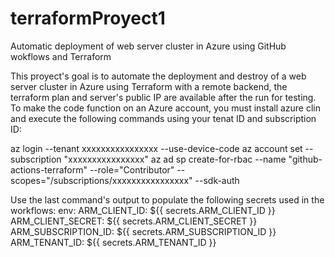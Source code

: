 # terraformProyect1
Automatic deployment of web server cluster in Azure using GitHub wokflows and Terraform

This proyect's goal is to automate the deployment and destroy of a web server cluster in Azure using Terraform with a remote backend, the terraform plan and server's public IP are available after the run for testing.
To make the code function on an Azure account, you must install azure clin and execute the following commands using your tenat ID and subscription ID:

az login --tenant xxxxxxxxxxxxxxxx --use-device-code
az account set --subscription "xxxxxxxxxxxxxxxx"
az ad sp create-for-rbac --name "github-actions-terraform" --role="Contributor" --scopes="/subscriptions/xxxxxxxxxxxxxxxx" --sdk-auth

Use the last command's output to populate the following secrets used in the workflows:
    env:
      ARM_CLIENT_ID: ${{ secrets.ARM_CLIENT_ID }}
      ARM_CLIENT_SECRET: ${{ secrets.ARM_CLIENT_SECRET }}
      ARM_SUBSCRIPTION_ID: ${{ secrets.ARM_SUBSCRIPTION_ID }}
      ARM_TENANT_ID: ${{ secrets.ARM_TENANT_ID }}
